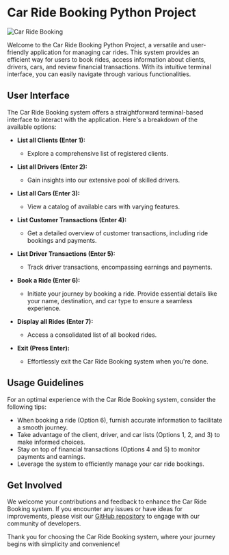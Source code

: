 # Car Ride Booking Python Project

![Car Ride Booking](https://www.quytech.com/assets/images/inner-images/taxi-booking-app-development.png)

Welcome to the Car Ride Booking Python Project, a versatile and user-friendly application for managing car rides. This system provides an efficient way for users to book rides, access information about clients, drivers, cars, and review financial transactions. With its intuitive terminal interface, you can easily navigate through various functionalities.

## User Interface

The Car Ride Booking system offers a straightforward terminal-based interface to interact with the application. Here's a breakdown of the available options:

- **List all Clients (Enter 1):**
  - Explore a comprehensive list of registered clients.

- **List all Drivers (Enter 2):**
  - Gain insights into our extensive pool of skilled drivers.

- **List all Cars (Enter 3):**
  - View a catalog of available cars with varying features.

- **List Customer Transactions (Enter 4):**
  - Get a detailed overview of customer transactions, including ride bookings and payments.

- **List Driver Transactions (Enter 5):**
  - Track driver transactions, encompassing earnings and payments.

- **Book a Ride (Enter 6):**
  - Initiate your journey by booking a ride. Provide essential details like your name, destination, and car type to ensure a seamless experience.

- **Display all Rides (Enter 7):**
  - Access a consolidated list of all booked rides.

- **Exit (Press Enter):**
  - Effortlessly exit the Car Ride Booking system when you're done.

## Usage Guidelines

For an optimal experience with the Car Ride Booking system, consider the following tips:

- When booking a ride (Option 6), furnish accurate information to facilitate a smooth journey.
- Take advantage of the client, driver, and car lists (Options 1, 2, and 3) to make informed choices.
- Stay on top of financial transactions (Options 4 and 5) to monitor payments and earnings.
- Leverage the system to efficiently manage your car ride bookings.

## Get Involved

We welcome your contributions and feedback to enhance the Car Ride Booking system. If you encounter any issues or have ideas for improvements, please visit our [GitHub repository](https://github.com/your-repo-link) to engage with our community of developers.

Thank you for choosing the Car Ride Booking system, where your journey begins with simplicity and convenience!